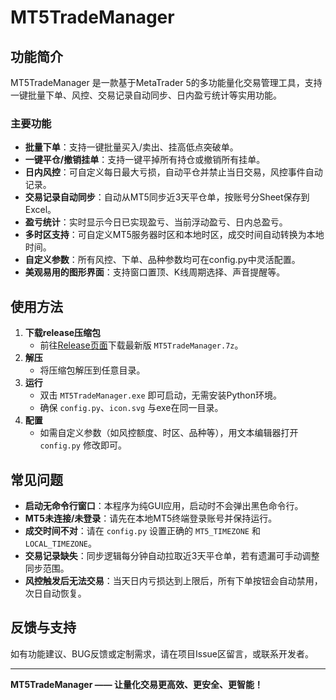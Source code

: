 # MT5TradeManager

## 功能简介
MT5TradeManager 是一款基于MetaTrader 5的多功能量化交易管理工具，支持一键批量下单、风控、交易记录自动同步、日内盈亏统计等实用功能。

### 主要功能
- **批量下单**：支持一键批量买入/卖出、挂高低点突破单。
- **一键平仓/撤销挂单**：支持一键平掉所有持仓或撤销所有挂单。
- **日内风控**：可自定义每日最大亏损，自动平仓并禁止当日交易，风控事件自动记录。
- **交易记录自动同步**：自动从MT5同步近3天平仓单，按账号分Sheet保存到Excel。
- **盈亏统计**：实时显示今日已实现盈亏、当前浮动盈亏、日内总盈亏。
- **多时区支持**：可自定义MT5服务器时区和本地时区，成交时间自动转换为本地时间。
- **自定义参数**：所有风控、下单、品种参数均可在config.py中灵活配置。
- **美观易用的图形界面**：支持窗口置顶、K线周期选择、声音提醒等。

## 使用方法
1. **下载release压缩包**
   - 前往[Release页面](https://github.com/yourrepo/mt5trademanager/releases)下载最新版 `MT5TradeManager.7z`。
2. **解压**
   - 将压缩包解压到任意目录。
3. **运行**
   - 双击 `MT5TradeManager.exe` 即可启动，无需安装Python环境。
   - 确保 `config.py`、`icon.svg` 与exe在同一目录。
4. **配置**
   - 如需自定义参数（如风控额度、时区、品种等），用文本编辑器打开 `config.py` 修改即可。

## 常见问题
- **启动无命令行窗口**：本程序为纯GUI应用，启动时不会弹出黑色命令行。
- **MT5未连接/未登录**：请先在本地MT5终端登录账号并保持运行。
- **成交时间不对**：请在 `config.py` 设置正确的 `MT5_TIMEZONE` 和 `LOCAL_TIMEZONE`。
- **交易记录缺失**：同步逻辑每分钟自动拉取近3天平仓单，若有遗漏可手动调整同步范围。
- **风控触发后无法交易**：当天日内亏损达到上限后，所有下单按钮会自动禁用，次日自动恢复。

## 反馈与支持
如有功能建议、BUG反馈或定制需求，请在项目Issue区留言，或联系开发者。

---

**MT5TradeManager —— 让量化交易更高效、更安全、更智能！** 